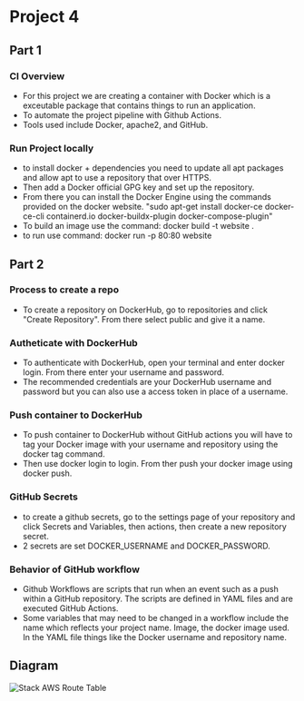 # Project 4

## Part 1
### CI Overview
- For this project we are creating a container with Docker which is a exceutable package that contains things to run an application. 
- To automate the project pipeline with Github Actions.
- Tools used include Docker, apache2, and GitHub.

### Run Project locally
- to install docker + dependencies you need to update all apt packages and allow apt to use a repository that over HTTPS.
- Then add a Docker official GPG key and set up the repository.
- From there you can install the Docker Engine using the commands provided on the docker website. "sudo apt-get install docker-ce docker-ce-cli containerd.io docker-buildx-plugin docker-compose-plugin"
- To build an image use the command: docker build -t website .
- to run use command: docker run -p 80:80 website 

## Part 2

### Process to create a repo
- To create a repository on DockerHub, go to repositories and click "Create Repository". From there select public and give it a name.

### Autheticate with DockerHub
- To authenticate with DockerHub, open your terminal and enter docker login. From there enter your username and password.
- The recommended credentials are your DockerHub username and password but you can also use a access token in place of a username.

### Push container to DockerHub
- To push container to DockerHub without GitHub actions you will have to tag your Docker image with your username and repository using the docker tag command.
- Then use docker login to login. From ther push your docker image using docker push.

### GitHub Secrets
- to create a github secrets, go to the settings page of your repository and click Secrets and Variables, then actions, then create a new repository secret. 
- 2 secrets are set DOCKER_USERNAME and DOCKER_PASSWORD.

### Behavior of GitHub workflow
- Github Workflows are scripts that run when an event such as a push within a GitHub repository. The scripts are defined in YAML files and are executed GitHub Actions. 
- Some variables that may need to be changed in a workflow include the name which reflects your project name. Image, the docker image used. In the YAML file things like the Docker username and repository name. 

## Diagram
![Stack AWS Route Table](../Proj4.jpeg)